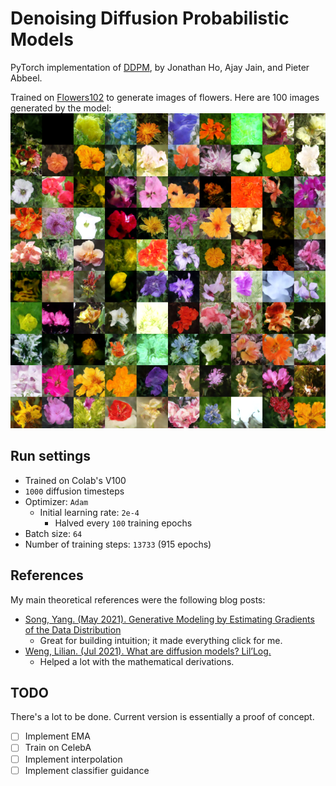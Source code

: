 # Denoising Diffusion Probabilistic Models
PyTorch implementation of [DDPM](https://arxiv.org/abs/2006.11239), by Jonathan Ho, Ajay Jain, and Pieter Abbeel. 

Trained on [Flowers102](https://www.robots.ox.ac.uk/~vgg/data/flowers/102/) to generate images of flowers. Here are 100 images generated by the model:
![flowers generated by model](./assets/100flowers.png)

## Run settings
- Trained on Colab's V100
- `1000` diffusion timesteps
- Optimizer: `Adam`
    - Initial learning rate: `2e-4`
        - Halved every `100` training epochs
- Batch size: `64`
- Number of training steps: `13733` (915 epochs)

## References
My main theoretical references were the following blog posts:
- [Song, Yang. (May 2021). Generative Modeling by Estimating Gradients of the Data Distribution](https://yang-song.net/blog/2021/score/)
    - Great for building intuition; it made everything click for me.
- [Weng, Lilian. (Jul 2021). What are diffusion models? Lil’Log.](https://lilianweng.github.io/posts/2021-07-11-diffusion-models/)
    - Helped a lot with the mathematical derivations.

## TODO
There's a lot to be done. Current version is essentially a proof of concept.
- [ ] Implement EMA
- [ ] Train on CelebA
- [ ] Implement interpolation
- [ ] Implement classifier guidance
